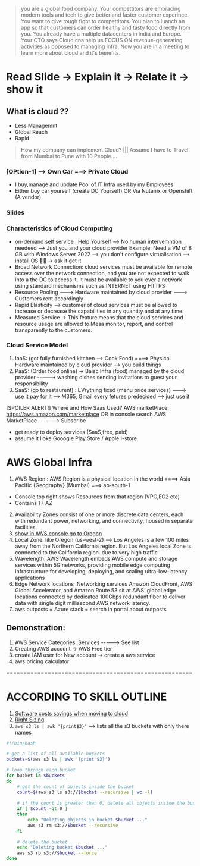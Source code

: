 > you are a global food company. Your compettitors are embracing modern tools and tech to give better and faster customer experince. You want to give tough fight to compettitors. You plan to luanch an app so that customers can order healthy and tasty food directly from you. You already have a multiple datacenters in India and Europe. Your CTO says Cloud cna help us FOCUS ON revenue-generating activities as opposed to managing infra. Now you are in a meeting to learn more about cloud and it's benefits.

# Read Slide -> Explain it -> Relate it -> show it 
## What is cloud ??
- Less Managemnt
- Global Reach
- Rapid 

> How my company can implement Cloud? ||| Assume I have to Travel from Mumbai to Pune with 10 People....
### [OPtion-1] --> Own Car ===> Private Cloud
- I buy,manage and update Pool of IT Infra used by my Employees
- Either buy car yourself (create DC Yourself) OR Via Nutanix or Openshift (A vendor)

### Slides

### Characteristics of Cloud Computing
- on-demand self service : Help Yourself --> No human intervemntion needeed --> Just you and your cloud provider 
Example: Need a VM of 8 GB with Windows Server 2022 --> you don't configure virtualisation --> install OS 🚫🚫  -> ask it get it
- Broad Network Connection:  cloud services must be available for remote access over the network connection, and you are not expected to walk into a the DC to access it.
It must be available to you over a network using standard mechanisms such as INTERNET using HTTPS 
- Resource Pooling ---> Hardware maintained by cloud provider ---> Customers rent accordingly
- Rapid Elasticity -->  customer of cloud services must be allowed to increase or decrease the capabilities in any quantity and at any time.
- Measured Service -> This feature means that the cloud services and resource usage are allowed to Mesa monitor, report, and control transparently to the customers.

### Cloud Service Model
1. IaaS: (got fully furnished kitchen --> Cook Food) ====> Physical Hardware maintained by cloud provider --> you build things 
2. PaaS: (Order food online) -> Baisc Infra (food) managed by the cloud provider -----> washing dishes sending invitations to guest your responsibility
3. SaaS: (go to restaurent) : EVrything fixed (menu price services) ---> use it pay for it --> M365, Gmail every fetures predecided  --> just use it

[SPOILER ALERT!] Where and How Saas Used?
AWS marketPlace: https://aws.amazon.com/marketplace OR  in console search AWS MarketPlace ------> Subscribe 
- get ready to deploy services (SaaS,free, paid)
- assume it lioke Gooogle Play Store / Apple I-store

# AWS Global Infra
1. AWS Region : AWS Region is a physical location in the world ====> Asia Pacific {Geography} (Mumbai) ===> ap-south-1
* Console top right shows Resources from that region (VPC,EC2 etc)
* Contains 1+ AZ
2. Availability Zones consist of one or more discrete data centers, each with redundant power, networking, and connectivity, housed in separate facilities
3. [show in AWS console go to Oregon](https://docs.aws.amazon.com/local-zones/latest/ug/getting-started.html#getting-started-find-local-zone)
4. Local Zone: like Oregon (us-west-2) --> Los Angeles is a few 100 miles away from the Northern California region. But Los Angeles local Zone is connected to the California region. due to very high traffic 
5. Wavelength: AWS Wavelength embeds AWS compute and storage services within 5G networks, providing mobile edge computing infrastructure for developing, deploying, and scaling ultra-low-latency applications
6. Edge Network locations :Networking services Amazon CloudFront, AWS Global Accelerator, and Amazon Route 53 sit at AWS’ global edge locations connected by dedicated 100Gbps redundant fiber to deliver data with single digit millisecond AWS network latency.
7. aws outposts = Azure stack = search in portal about outposts

## Demonstration:
1. AWS Service Categories: Services -----> See list
2. Creating AWS account -> AWS Free tier
3. create IAM user for New account -> create a aws service
4. aws pricing calculator

======================================================
 # ACCORDING TO SKILL OUTLINE 
 
 1. [Software costs savings when moving to cloud](https://aws.amazon.com/blogs/mt/license-compliance-during-migration-to-aws/)
 2. [Right Sizing](https://aws.amazon.com/aws-cost-management/aws-cost-optimization/right-sizing/)
 3. `aws s3 ls | awk '{print$3}'` --> lists all the s3 buckets with only there names

```bash
#!/bin/bash

# get a list of all available buckets
buckets=$(aws s3 ls | awk '{print $3}')

# loop through each bucket
for bucket in $buckets
do
    # get the count of objects inside the bucket
    count=$(aws s3 ls s3://$bucket --recursive | wc -l)
    
    # if the count is greater than 0, delete all objects inside the bucket
    if [ $count -gt 0 ]
    then
        echo "Deleting objects in bucket $bucket ..."
        aws s3 rm s3://$bucket --recursive
    fi
    
    # delete the bucket
    echo "Deleting bucket $bucket ..."
    aws s3 rb s3://$bucket --force
done

```

